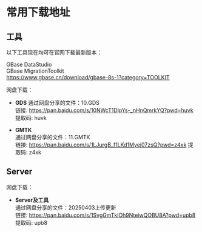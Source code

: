 # 常用下载地址  
## 工具  
以下工具现在均可在官网下载最新版本：  

GBase DataStudio  
GBase MigrationToolkit  
https://www.gbase.cn/download/gbase-8s-1?category=TOOLKIT


网盘下载：
- **GDS** 
通过网盘分享的文件：10.GDS  
链接: https://pan.baidu.com/s/10NWcT1DIpYs-_nHnQmrkYQ?pwd=huvk 提取码: huvk

- **GMTK**  
通过网盘分享的文件：11.GMTK  
链接: https://pan.baidu.com/s/1LJurgB_f1LKd1Myej07zsQ?pwd=z4xk 提取码: z4xk

## Server  
网盘下载：

- **Server及工具**  
通过网盘分享的文件：20250403上传更新  
链接: https://pan.baidu.com/s/1SvgGmTklOh9NteiwQOBU8A?pwd=upb8 提取码: upb8